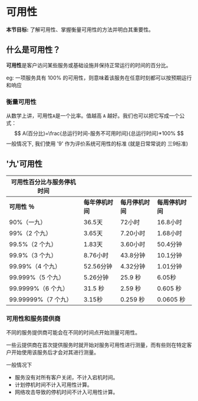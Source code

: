 # 可用性

**本节目标:** 了解可用性、掌握衡量可用性的方法并明白其重要性。

## 什么是可用性？

**可用性**是客户访问某些服务或基础设施并保持正常运行的时间的百分比。

eg: 一项服务具有 100% 的可用性，则意味着该服务在任意时刻都可以按预期运行和响应

### 衡量可用性

从数学上讲，可用性`A`是一个比率。值越高 `A` 越好。我们也可以把它写成一个公式：
$$
A(百分比)=\frac{总运行时间-服务不可用时间}{总运行时间}*100%
$$
一般情况下, 我们使用 '9' 作为评价系统可用性的标准 (就是日常常说的 三9标准)

## '九'可用性

| 可用性百分比与服务停机时间 |                  |                  |                  |
| -------------------------- | ---------------- | ---------------- | ---------------- |
| **可用性 ％**              | **每年停机时间** | **每月停机时间** | **每周停机时间** |
| 90%（一九）                | 36.5天           | 72小时           | 16.8小时         |
| 99%（2 个九）              | 3.65天           | 7.20小时         | 1.68小时         |
| 99.5%（2 个九）            | 1.83天           | 3.60小时         | 50.4分钟         |
| 99.9%（3 个九）            | 8.76小时         | 43.8分钟         | 10.1分钟         |
| 99.99%（4 个九）           | 52.56分钟        | 4.32分钟         | 1.01分钟         |
| 99.999%（5 个九）          | 5.26分钟         | 25.9 秒          | 6.05秒           |
| 99.9999%（6 个九）         | 31.5 秒          | 2.59 秒          | 0.605 秒         |
| 99.99999%（7 个九）        | 3.15秒           | 0.259 秒         | 0.0605 秒        |

### 可用性和服务提供商

不同的服务提供商可能会在不同的时间点开始测量可用性。

一些云提供商在首次提供服务时就开始对服务可用性进行测量，而有些则在特定客户开始使用该服务后才会对其进行测量。

一般情况下

- 服务没有对所有客户关闭，不计入宕机时间。
- 计划停机时间不计入可用性计算。
- 网络攻击导致的停机时间不计入可用性计算。

